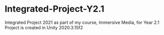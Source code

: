 # Integrated-Project-Y2.1
Integrated Project 2021 as part of my course, Immersive Media, for Year 2.1
Project is created in Unity 2020.3.15f2
